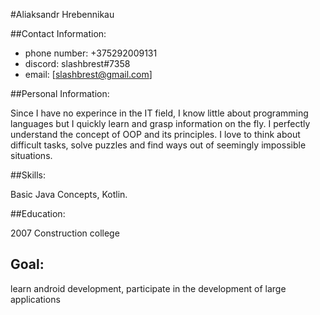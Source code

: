 #Aliaksandr Hrebennikau

##Contact Information:

+ phone number: +375292009131
+ discord: slashbrest#7358
+ email: [slashbrest@gmail.com]

##Personal Information:

Since I have no experince in the IT field, I know little about programming languages but I quickly learn and grasp information on the fly.
 I perfectly understand the concept of OOP and its principles.
I love to think about difficult tasks, solve puzzles and find ways out of seemingly impossible situations.

##Skills:

Basic Java Concepts, Kotlin.

##Education:

2007 Construction college

## Goal:

learn android development, participate in the development of large applications